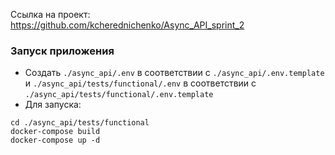 Ссылка на проект: https://github.com/kcherednichenko/Async_API_sprint_2

### Запуск приложения

- Создать `./async_api/.env` в соответствии с `./async_api/.env.template` и `./async_api/tests/functional/.env` в соответствии с `./async_api/tests/functional/.env.template`
- Для запуска:

```
cd ./async_api/tests/functional
docker-compose build
docker-compose up -d
```
